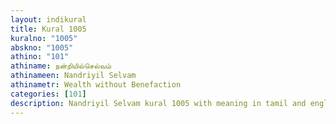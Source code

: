 ```yaml
---
layout: indikural
title: Kural 1005
kuralno: "1005"
abskno: "1005"
athino: "101"
athiname: நன்றியில்செல்வம்
athinameen: Nandriyil Selvam
athinametr: Wealth without Benefaction
categories: [101]
description: Nandriyil Selvam kural 1005 with meaning in tamil and english 
---
```


